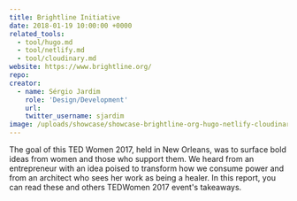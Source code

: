 ```yaml
---
title: Brightline Initiative
date: 2018-01-19 10:00:00 +0000
related_tools:
  - tool/hugo.md
  - tool/netlify.md
  - tool/cloudinary.md
website: https://www.brightline.org/
repo:
creator:
  - name: Sérgio Jardim
    role: 'Design/Development'
    url:
    twitter_username: sjardim
image: /uploads/showcase/showcase-brightline-org-hugo-netlify-cloudinary.jpg
---
```

The goal of this TED Women 2017, held in New Orleans, was to surface bold ideas from women and those who support them. We heard from an entrepreneur with an idea poised to transform how we consume power and from an architect who sees her work as being a healer. In this report, you can read these and others TEDWomen 2017 event's takeaways.
